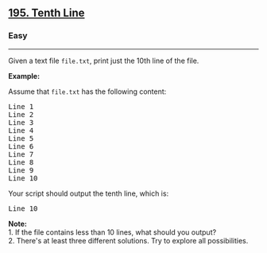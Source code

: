 <h2><a href="https://leetcode.com/problems/tenth-line/">195. Tenth Line</a></h2><h3>Easy</h3><hr><p>Given a text file&nbsp;<code>file.txt</code>, print&nbsp;just the 10th line of the&nbsp;file.</p>

<p><strong class="example">Example:</strong></p>

<p>Assume that <code>file.txt</code> has the following content:</p>

<pre>
Line 1
Line 2
Line 3
Line 4
Line 5
Line 6
Line 7
Line 8
Line 9
Line 10
</pre>

<p>Your script should output the tenth line, which is:</p>

<pre>
Line 10
</pre>

<div class="spoilers"><b>Note:</b><br />
1. If the file contains less than 10 lines, what should you output?<br />
2. There&#39;s at least three different solutions. Try to explore all possibilities.</div>
